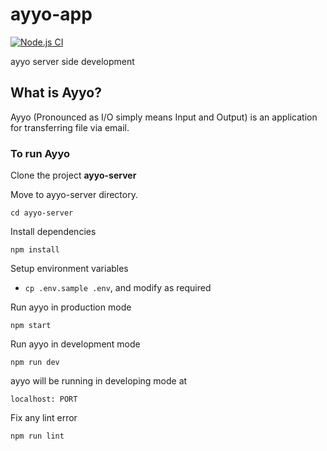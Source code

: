# ayyo-app

[![Node.js CI](https://github.com/iathul/ayyo-app/actions/workflows/node.js.yml/badge.svg)](https://github.com/iathul/ayyo-app/actions/workflows/node.js.yml)


ayyo server side development

## What is Ayyo?

Ayyo (Pronounced as I/O simply means Input and Output) is an application for transferring file via email.

### To run Ayyo

Clone the project  **ayyo-server**

Move to ayyo-server directory.

```text
cd ayyo-server

```

Install dependencies

```text
npm install

```

Setup environment variables

- `cp .env.sample .env`, and modify as required

Run ayyo in production mode

```text
npm start

```

Run ayyo in development mode

```text
npm run dev

```

ayyo will be running in developing mode at

```text
localhost: PORT

```

Fix any lint error

```text
npm run lint

```

